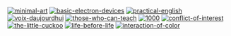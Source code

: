 [![minimal-art](https://cloud.githubusercontent.com/assets/469438/16005434/8db14712-3167-11e6-9c0c-4a2a0e9f943e.png)](https://github.com/huphtur/Daily-Affinity-Design-Graphics/raw/master/minimal-art.afdesign)
[![basic-electron-devices](https://cloud.githubusercontent.com/assets/469438/15992272/4864673c-30c9-11e6-8b94-ace5bc59126e.png)](https://github.com/huphtur/Daily-Affinity-Design-Graphics/raw/master/basic-electron-devices.afdesign)
[![practical-english](https://cloud.githubusercontent.com/assets/469438/15983465/de210e78-2fa8-11e6-9b91-274c8cc6056f.png)](https://github.com/huphtur/Daily-Affinity-Design-Graphics/raw/master/practical-english.afdesign) [![voix-daujourdhui](https://cloud.githubusercontent.com/assets/469438/15956564/98af73a8-2ee9-11e6-8be5-5c1e297ea6ca.png)](https://github.com/huphtur/Daily-Affinity-Design-Graphics/raw/master/voix-daujourdhui.afdesign) [![those-who-can-teach](https://cloud.githubusercontent.com/assets/469438/15921855/d35ad652-2e24-11e6-97e9-2269196886fe.png)](https://github.com/huphtur/Daily-Affinity-Design-Graphics/raw/master/those-who-can-teach.afdesign)
[![1000](https://cloud.githubusercontent.com/assets/469438/15890354/50a287ba-2d6f-11e6-82a0-423592ac36e0.png)](https://github.com/huphtur/Daily-Affinity-Design-Graphics/raw/master/1000.afdesign)
[![conflict-of-interest](https://cloud.githubusercontent.com/assets/469438/15852873/0d56a22e-2ca3-11e6-88c2-d5e40661e65a.png)](https://github.com/huphtur/Daily-Affinity-Design-Graphics/raw/master/conflict-of-interest.afdesign)
[![the-little-cuckoo](https://cloud.githubusercontent.com/assets/469438/15818640/d60e8440-2bde-11e6-887a-e6d1fe6451e8.png)](https://github.com/huphtur/Daily-Affinity-Design-Graphics/raw/master/the-little-cuckoo.afdesign)
[![life-before-life](https://cloud.githubusercontent.com/assets/469438/15804217/c829ef6e-2b01-11e6-98bb-1761f038025f.png)](https://github.com/huphtur/Daily-Affinity-Design-Graphics/raw/master/life-before-life.afdesign) [![interaction-of-color](https://cloud.githubusercontent.com/assets/469438/15798970/22e3d3a8-2a4d-11e6-8b30-b4107a438817.png)](https://github.com/huphtur/Daily-Affinity-Design-Graphics/raw/master/interaction-of-color.afdesign)
